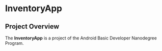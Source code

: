 # InventoryApp
## Project Overview
The **InventoryApp** is a project of the Android Basic Developer Nanodegree Program.
